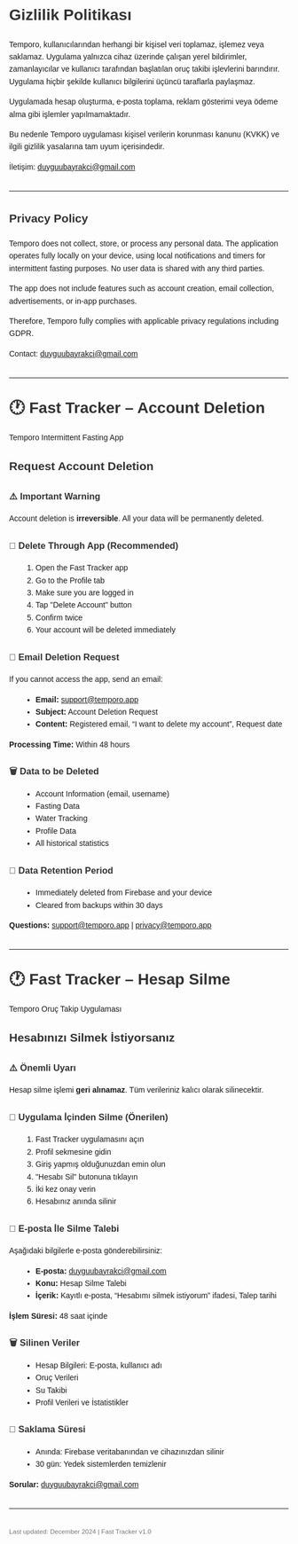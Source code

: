 <!DOCTYPE html>
<html lang="tr">
<head>
  <meta charset="UTF-8" />
  <meta name="viewport" content="width=device-width, initial-scale=1.0" />
  <title>Gizlilik Politikası | Temporo</title>
  <style>
    body {
      font-family: Arial, sans-serif;
      margin: 2rem;
      line-height: 1.6;
    }
    h1, h2, h3 {
      color: #333;
      margin-top: 1.5rem;
    }
    hr {
      margin: 2rem 0;
    }
    ul, ol {
      margin-left: 1.5rem;
    }
    small {
      color: #777;
    }
  </style>
</head>
<body>

  <!-- Türkçe Gizlilik Politikası -->
  <h1>Gizlilik Politikası</h1>
  <p>Temporo, kullanıcılarından herhangi bir kişisel veri toplamaz, işlemez veya saklamaz. Uygulama yalnızca cihaz üzerinde çalışan yerel bildirimler, zamanlayıcılar ve kullanıcı tarafından başlatılan oruç takibi işlevlerini barındırır. Uygulama hiçbir şekilde kullanıcı bilgilerini üçüncü taraflarla paylaşmaz.</p>
  <p>Uygulamada hesap oluşturma, e-posta toplama, reklam gösterimi veya ödeme alma gibi işlemler yapılmamaktadır.</p>
  <p>Bu nedenle Temporo uygulaması kişisel verilerin korunması kanunu (KVKK) ve ilgili gizlilik yasalarına tam uyum içerisindedir.</p>
  <p>İletişim: <a href="mailto:duyguubayrakci@gmail.com">duyguubayrakci@gmail.com</a></p>

  <hr />

  <!-- English Privacy Policy -->
  <h2>Privacy Policy</h2>
  <p>Temporo does not collect, store, or process any personal data. The application operates fully locally on your device, using local notifications and timers for intermittent fasting purposes. No user data is shared with any third parties.</p>
  <p>The app does not include features such as account creation, email collection, advertisements, or in-app purchases.</p>
  <p>Therefore, Temporo fully complies with applicable privacy regulations including GDPR.</p>
  <p>Contact: <a href="mailto:duyguubayrakci@gmail.com">duyguubayrakci@gmail.com</a></p>

  <hr />

  <!-- Account Deletion – English -->
  <h1>🕐 Fast Tracker – Account Deletion</h1>
  <p>Temporo Intermittent Fasting App</p>

  <h2>Request Account Deletion</h2>
  <h3>⚠️ Important Warning</h3>
  <p>Account deletion is <strong>irreversible</strong>. All your data will be permanently deleted.</p>

  <h3>📱 Delete Through App (Recommended)</h3>
  <ol>
    <li>Open the Fast Tracker app</li>
    <li>Go to the Profile tab</li>
    <li>Make sure you are logged in</li>
    <li>Tap "Delete Account" button</li>
    <li>Confirm twice</li>
    <li>Your account will be deleted immediately</li>
  </ol>

  <h3>📧 Email Deletion Request</h3>
  <p>If you cannot access the app, send an email:</p>
  <ul>
    <li><strong>Email:</strong> <a href="mailto:support@temporo.app">support@temporo.app</a></li>
    <li><strong>Subject:</strong> Account Deletion Request</li>
    <li><strong>Content:</strong> Registered email, “I want to delete my account”, Request date</li>
  </ul>
  <p><strong>Processing Time:</strong> Within 48 hours</p>

  <h3>🗑️ Data to be Deleted</h3>
  <ul>
    <li>Account Information (email, username)</li>
    <li>Fasting Data</li>
    <li>Water Tracking</li>
    <li>Profile Data</li>
    <li>All historical statistics</li>
  </ul>

  <h3>💾 Data Retention Period</h3>
  <ul>
    <li>Immediately deleted from Firebase and your device</li>
    <li>Cleared from backups within 30 days</li>
  </ul>

  <p><strong>Questions:</strong> <a href="mailto:support@temporo.app">support@temporo.app</a> | <a href="mailto:privacy@temporo.app">privacy@temporo.app</a></p>

  <hr />

  <!-- Hesap Silme – Türkçe -->
  <h1>🕐 Fast Tracker – Hesap Silme</h1>
  <p>Temporo Oruç Takip Uygulaması</p>

  <h2>Hesabınızı Silmek İstiyorsanız</h2>
  <h3>⚠️ Önemli Uyarı</h3>
  <p>Hesap silme işlemi <strong>geri alınamaz</strong>. Tüm verileriniz kalıcı olarak silinecektir.</p>

  <h3>📱 Uygulama İçinden Silme (Önerilen)</h3>
  <ol>
    <li>Fast Tracker uygulamasını açın</li>
    <li>Profil sekmesine gidin</li>
    <li>Giriş yapmış olduğunuzdan emin olun</li>
    <li>"Hesabı Sil" butonuna tıklayın</li>
    <li>İki kez onay verin</li>
    <li>Hesabınız anında silinir</li>
  </ol>

  <h3>📧 E-posta İle Silme Talebi</h3>
  <p>Aşağıdaki bilgilerle e-posta gönderebilirsiniz:</p>
  <ul>
    <li><strong>E-posta:</strong> <a href="mailto:duyguubayrakci@gmail.com">duyguubayrakci@gmail.com</a></li>
    <li><strong>Konu:</strong> Hesap Silme Talebi</li>
    <li><strong>İçerik:</strong> Kayıtlı e-posta, “Hesabımı silmek istiyorum” ifadesi, Talep tarihi</li>
  </ul>
  <p><strong>İşlem Süresi:</strong> 48 saat içinde</p>

  <h3>🗑️ Silinen Veriler</h3>
  <ul>
    <li>Hesap Bilgileri: E-posta, kullanıcı adı</li>
    <li>Oruç Verileri</li>
    <li>Su Takibi</li>
    <li>Profil Verileri ve İstatistikler</li>
  </ul>

  <h3>💾 Saklama Süresi</h3>
  <ul>
    <li>Anında: Firebase veritabanından ve cihazınızdan silinir</li>
    <li>30 gün: Yedek sistemlerden temizlenir</li>
  </ul>

  <p><strong>Sorular:</strong> <a href="mailto:duyguubayrakci@gmail.com">duyguubayrakci@gmail.com</a></p>

  <hr />
  <p><small>Last updated: December 2024 | Fast Tracker v1.0</small></p>

</body>
</html>
